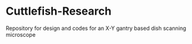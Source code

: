 # Cuttlefish-Research
Repository for design and codes for an X-Y gantry based dish scanning microscope
